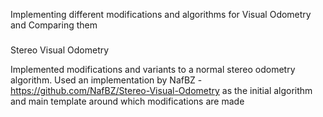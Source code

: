 Implementing different modifications and algorithms for Visual Odometry and Comparing them 

###
Stereo Visual Odometry

Implemented modifications and variants to a normal stereo odometry algorithm. Used an implementation by NafBZ - https://github.com/NafBZ/Stereo-Visual-Odometry as the initial algorithm and main template around which modifications are made
